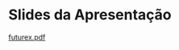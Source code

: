 # Slides da Apresentação
[futurex.pdf](https://github.com/user-attachments/files/20997847/futurex.pdf)
